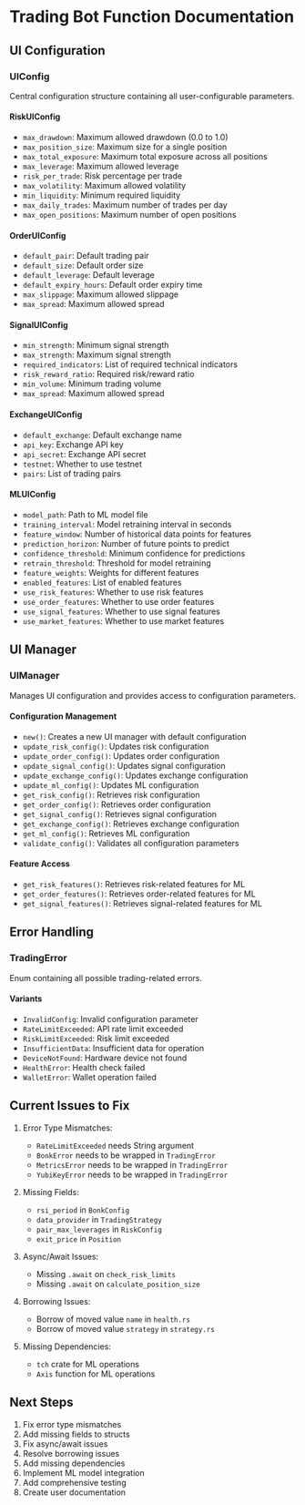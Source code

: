 # Trading Bot Function Documentation

## UI Configuration

### UIConfig
Central configuration structure containing all user-configurable parameters.

#### RiskUIConfig
- `max_drawdown`: Maximum allowed drawdown (0.0 to 1.0)
- `max_position_size`: Maximum size for a single position
- `max_total_exposure`: Maximum total exposure across all positions
- `max_leverage`: Maximum allowed leverage
- `risk_per_trade`: Risk percentage per trade
- `max_volatility`: Maximum allowed volatility
- `min_liquidity`: Minimum required liquidity
- `max_daily_trades`: Maximum number of trades per day
- `max_open_positions`: Maximum number of open positions

#### OrderUIConfig
- `default_pair`: Default trading pair
- `default_size`: Default order size
- `default_leverage`: Default leverage
- `default_expiry_hours`: Default order expiry time
- `max_slippage`: Maximum allowed slippage
- `max_spread`: Maximum allowed spread

#### SignalUIConfig
- `min_strength`: Minimum signal strength
- `max_strength`: Maximum signal strength
- `required_indicators`: List of required technical indicators
- `risk_reward_ratio`: Required risk/reward ratio
- `min_volume`: Minimum trading volume
- `max_spread`: Maximum allowed spread

#### ExchangeUIConfig
- `default_exchange`: Default exchange name
- `api_key`: Exchange API key
- `api_secret`: Exchange API secret
- `testnet`: Whether to use testnet
- `pairs`: List of trading pairs

#### MLUIConfig
- `model_path`: Path to ML model file
- `training_interval`: Model retraining interval in seconds
- `feature_window`: Number of historical data points for features
- `prediction_horizon`: Number of future points to predict
- `confidence_threshold`: Minimum confidence for predictions
- `retrain_threshold`: Threshold for model retraining
- `feature_weights`: Weights for different features
- `enabled_features`: List of enabled features
- `use_risk_features`: Whether to use risk features
- `use_order_features`: Whether to use order features
- `use_signal_features`: Whether to use signal features
- `use_market_features`: Whether to use market features

## UI Manager

### UIManager
Manages UI configuration and provides access to configuration parameters.

#### Configuration Management
- `new()`: Creates a new UI manager with default configuration
- `update_risk_config()`: Updates risk configuration
- `update_order_config()`: Updates order configuration
- `update_signal_config()`: Updates signal configuration
- `update_exchange_config()`: Updates exchange configuration
- `update_ml_config()`: Updates ML configuration
- `get_risk_config()`: Retrieves risk configuration
- `get_order_config()`: Retrieves order configuration
- `get_signal_config()`: Retrieves signal configuration
- `get_exchange_config()`: Retrieves exchange configuration
- `get_ml_config()`: Retrieves ML configuration
- `validate_config()`: Validates all configuration parameters

#### Feature Access
- `get_risk_features()`: Retrieves risk-related features for ML
- `get_order_features()`: Retrieves order-related features for ML
- `get_signal_features()`: Retrieves signal-related features for ML

## Error Handling

### TradingError
Enum containing all possible trading-related errors.

#### Variants
- `InvalidConfig`: Invalid configuration parameter
- `RateLimitExceeded`: API rate limit exceeded
- `RiskLimitExceeded`: Risk limit exceeded
- `InsufficientData`: Insufficient data for operation
- `DeviceNotFound`: Hardware device not found
- `HealthError`: Health check failed
- `WalletError`: Wallet operation failed

## Current Issues to Fix

1. Error Type Mismatches:
   - `RateLimitExceeded` needs String argument
   - `BonkError` needs to be wrapped in `TradingError`
   - `MetricsError` needs to be wrapped in `TradingError`
   - `YubiKeyError` needs to be wrapped in `TradingError`

2. Missing Fields:
   - `rsi_period` in `BonkConfig`
   - `data_provider` in `TradingStrategy`
   - `pair_max_leverages` in `RiskConfig`
   - `exit_price` in `Position`

3. Async/Await Issues:
   - Missing `.await` on `check_risk_limits`
   - Missing `.await` on `calculate_position_size`

4. Borrowing Issues:
   - Borrow of moved value `name` in `health.rs`
   - Borrow of moved value `strategy` in `strategy.rs`

5. Missing Dependencies:
   - `tch` crate for ML operations
   - `Axis` function for ML operations

## Next Steps

1. Fix error type mismatches
2. Add missing fields to structs
3. Fix async/await issues
4. Resolve borrowing issues
5. Add missing dependencies
6. Implement ML model integration
7. Add comprehensive testing
8. Create user documentation 